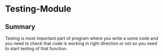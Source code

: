 # Testing-Module

## Summary<br/>

Testing is most important part of program where you write a some code and you need to check that code is working in right direction or not so you need to start testing of that function.<br/>
